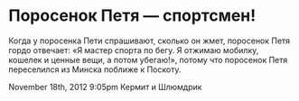 # Поросенок Петя — спортсмен!

Когда у поросенка Пети спрашивают, сколько он жмет, поросенок Петя гордо
отвечает: «Я мастер спорта по бегу. Я отжимаю мобилку, кошелек и ценные
вещи, а потом убегаю!», потому что поросенок Петя переселился из Минска
поближе к Поскоту.

<span id="timestamp"> November 18th, 2012 9:05pm </span> <span
class="tag">Кермит и Шлюмдрик</span>
